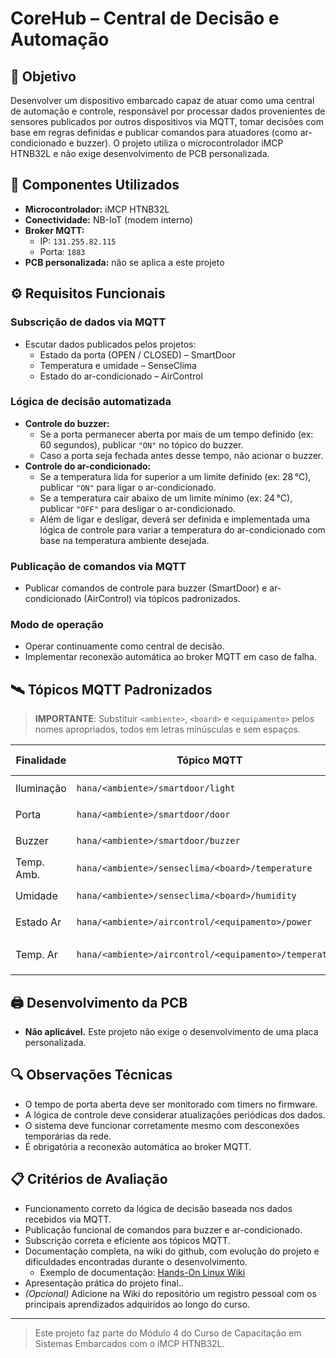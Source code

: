 # CoreHub – Central de Decisão e Automação

## 🎯 Objetivo

Desenvolver um dispositivo embarcado capaz de atuar como uma central de automação e controle, responsável por processar dados provenientes de sensores publicados por outros dispositivos via MQTT, tomar decisões com base em regras definidas e publicar comandos para atuadores (como ar-condicionado e buzzer). O projeto utiliza o microcontrolador iMCP HTNB32L e não exige desenvolvimento de PCB personalizada.

## 🧰 Componentes Utilizados

- **Microcontrolador:** iMCP HTNB32L  
- **Conectividade:** NB-IoT (modem interno)  
- **Broker MQTT:**  
  - IP: `131.255.82.115`  
  - Porta: `1883`  
- **PCB personalizada:** não se aplica a este projeto

## ⚙️ Requisitos Funcionais

### Subscrição de dados via MQTT

- Escutar dados publicados pelos projetos:
  - Estado da porta (OPEN / CLOSED) – SmartDoor
  - Temperatura e umidade – SenseClima
  - Estado do ar-condicionado – AirControl

### Lógica de decisão automatizada

- **Controle do buzzer:**
  - Se a porta permanecer aberta por mais de um tempo definido (ex: 60 segundos), publicar `"ON"` no tópico do buzzer.
  - Caso a porta seja fechada antes desse tempo, não acionar o buzzer.
- **Controle do ar-condicionado:**
  - Se a temperatura lida for superior a um limite definido (ex: 28 °C), publicar `"ON"` para ligar o ar-condicionado.
  - Se a temperatura cair abaixo de um limite mínimo (ex: 24 °C), publicar `"OFF"` para desligar o ar-condicionado.
  - Além de ligar e desligar, deverá ser definida e implementada uma lógica de controle para variar a temperatura do ar-condicionado com base na temperatura ambiente desejada.

### Publicação de comandos via MQTT

- Publicar comandos de controle para buzzer (SmartDoor) e ar-condicionado (AirControl) via tópicos padronizados.

### Modo de operação

- Operar continuamente como central de decisão.
- Implementar reconexão automática ao broker MQTT em caso de falha.

## 🛰️ Tópicos MQTT Padronizados

> **IMPORTANTE**: Substituir `<ambiente>`, `<board>` e `<equipamento>` pelos nomes apropriados, todos em letras minúsculas e sem espaços.

| Finalidade        | Tópico MQTT                                               | Direção     | Tipo de dado          |
|-------------------|------------------------------------------------------------|-------------|------------------------|
| Iluminação        | `hana/<ambiente>/smartdoor/light`                         | Assinatura  | `"ON"` / `"OFF"`       |
| Porta             | `hana/<ambiente>/smartdoor/door`                          | Assinatura  | `"OPEN"` / `"CLOSED"`  |
| Buzzer            | `hana/<ambiente>/smartdoor/buzzer`                        | Publicação  | `"ON"` / `"OFF"`       |
| Temp. Amb.        | `hana/<ambiente>/senseclima/<board>/temperature`          | Assinatura  | Ex: `"27.8"`           |
| Umidade           | `hana/<ambiente>/senseclima/<board>/humidity`             | Assinatura  | Ex: `"64.2"`           |
| Estado Ar         | `hana/<ambiente>/aircontrol/<equipamento>/power`          | Publicação  | `"ON"` / `"OFF"`       |
| Temp. Ar          | `hana/<ambiente>/aircontrol/<equipamento>/temperature`    | Publicação  | `"22"`, `"24"`, `"26"` |

## 🖨️ Desenvolvimento da PCB

- **Não aplicável.** Este projeto não exige o desenvolvimento de uma placa personalizada.

## 🔍 Observações Técnicas

- O tempo de porta aberta deve ser monitorado com timers no firmware.
- A lógica de controle deve considerar atualizações periódicas dos dados.
- O sistema deve funcionar corretamente mesmo com desconexões temporárias da rede.
- É obrigatória a reconexão automática ao broker MQTT.

## 📋 Critérios de Avaliação

- Funcionamento correto da lógica de decisão baseada nos dados recebidos via MQTT.
- Publicação funcional de comandos para buzzer e ar-condicionado.
- Subscrição correta e eficiente aos tópicos MQTT.
- Documentação completa, na wiki do github, com evolução do projeto e dificuldades encontradas durante o desenvolvimento.  
  - Exemplo de documentação: [Hands-On Linux Wiki](https://github.com/rafaelfacioni/Hands-On-Linux/wiki)  
- Apresentação prática do projeto final..
- *(Opcional)* Adicione na Wiki do repositório um registro pessoal com os principais aprendizados adquiridos ao longo do curso.

---

> Este projeto faz parte do Módulo 4 do Curso de Capacitação em Sistemas Embarcados com o iMCP HTNB32L.
